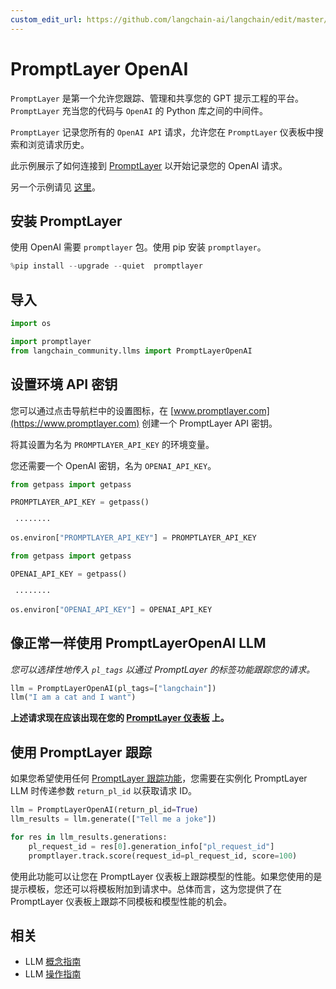 ```yaml
---
custom_edit_url: https://github.com/langchain-ai/langchain/edit/master/docs/docs/integrations/llms/promptlayer_openai.ipynb
---
```


# PromptLayer OpenAI

`PromptLayer` 是第一个允许您跟踪、管理和共享您的 GPT 提示工程的平台。`PromptLayer` 充当您的代码与 `OpenAI` 的 Python 库之间的中间件。

`PromptLayer` 记录您所有的 `OpenAI API` 请求，允许您在 `PromptLayer` 仪表板中搜索和浏览请求历史。

此示例展示了如何连接到 [PromptLayer](https://www.promptlayer.com) 以开始记录您的 OpenAI 请求。

另一个示例请见 [这里](/docs/integrations/providers/promptlayer)。

## 安装 PromptLayer
使用 OpenAI 需要 `promptlayer` 包。使用 pip 安装 `promptlayer`。

```python
%pip install --upgrade --quiet  promptlayer
```

## 导入


```python
import os

import promptlayer
from langchain_community.llms import PromptLayerOpenAI
```

## 设置环境 API 密钥
您可以通过点击导航栏中的设置图标，在 [www.promptlayer.com](https://www.promptlayer.com) 创建一个 PromptLayer API 密钥。

将其设置为名为 `PROMPTLAYER_API_KEY` 的环境变量。

您还需要一个 OpenAI 密钥，名为 `OPENAI_API_KEY`。


```python
from getpass import getpass

PROMPTLAYER_API_KEY = getpass()
```
```output
 ········
```

```python
os.environ["PROMPTLAYER_API_KEY"] = PROMPTLAYER_API_KEY
```


```python
from getpass import getpass

OPENAI_API_KEY = getpass()
```
```output
 ········
```

```python
os.environ["OPENAI_API_KEY"] = OPENAI_API_KEY
```

## 像正常一样使用 PromptLayerOpenAI LLM
*您可以选择性地传入 `pl_tags` 以通过 PromptLayer 的标签功能跟踪您的请求。*


```python
llm = PromptLayerOpenAI(pl_tags=["langchain"])
llm("I am a cat and I want")
```

**上述请求现在应该出现在您的 [PromptLayer 仪表板](https://www.promptlayer.com) 上。**

## 使用 PromptLayer 跟踪
如果您希望使用任何 [PromptLayer 跟踪功能](https://magniv.notion.site/Track-4deee1b1f7a34c1680d085f82567dab9)，您需要在实例化 PromptLayer LLM 时传递参数 `return_pl_id` 以获取请求 ID。  

```python
llm = PromptLayerOpenAI(return_pl_id=True)
llm_results = llm.generate(["Tell me a joke"])

for res in llm_results.generations:
    pl_request_id = res[0].generation_info["pl_request_id"]
    promptlayer.track.score(request_id=pl_request_id, score=100)
```

使用此功能可以让您在 PromptLayer 仪表板上跟踪模型的性能。如果您使用的是提示模板，您还可以将模板附加到请求中。总体而言，这为您提供了在 PromptLayer 仪表板上跟踪不同模板和模型性能的机会。

## 相关

- LLM [概念指南](/docs/concepts/#llms)
- LLM [操作指南](/docs/how_to/#llms)